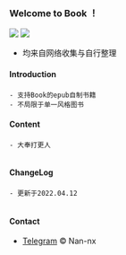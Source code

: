 ### Welcome to Book ！

 <p align="left">
 	<img src='https://img.shields.io/badge/Nan--nx-https%3A%2F%2Ft.me%2FNan__nx-green'>
 	<img src='https://img.shields.io/badge/Book-v1.0-green'>
 </p>
 
 
 * 均来自网络收集与自行整理


 #### Introduction
  ```
  - 支持Book的epub自制书籍
  - 不局限于单一风格图书
  ```
  
 #### Content
  ```	
  - 大奉打更人
 	
  ```
 #### ChangeLog
  
  ```	
  - 更新于2022.04.12
 	
  ```


 #### Contact

  - [Telegram](https://t.me/Nan_nx) © Nan-nx
 
 
 
